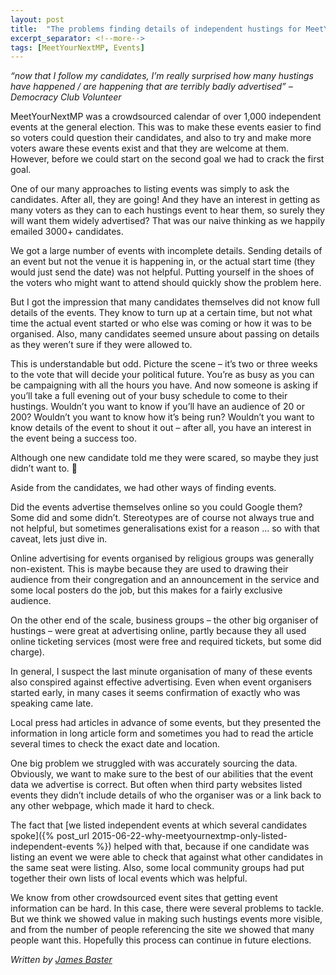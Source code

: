 ```yaml
---
layout: post
title:  "The problems finding details of independent hustings for MeetYourNextMP"
excerpt_separator: <!--more-->
tags: [MeetYourNextMP, Events]
---
```


_“now that I follow my candidates, I’m really surprised how many hustings have happened / are happening that are terribly 
badly advertised” – Democracy Club Volunteer_

MeetYourNextMP was a crowdsourced calendar of over 1,000 independent events at the general election. This was to make 
these events easier to find so voters could question their candidates, and also to try and make more voters aware these 
events exist and that they are welcome at them. However, before we could start on the second goal we had to crack the 
first goal.

<!--more-->

One of our many approaches to listing events was simply to ask the candidates. After all, they are going! And they have 
an interest in getting as many voters as they can to each hustings event to hear them, so surely they will want them 
widely advertised? That was our naive thinking as we happily emailed 3000+ candidates.

We got a large number of events with incomplete details. Sending details of an event but not the venue it is happening 
in, or the actual start time (they would just send the date) was not helpful. Putting yourself in the shoes of the 
voters who might want to attend should quickly show the problem here.

But I got the impression that many candidates themselves did not know full details of the events. They know to turn up 
at a certain time, but not what time the actual event started or who else was coming or how it was to be organised. 
Also, many candidates seemed unsure about passing on details as they weren’t sure if they were allowed to.

This is understandable but odd. Picture the scene – it’s two or three weeks to the vote that will decide your political 
future. You’re as busy as you can be campaigning with all the hours you have. And now someone is asking if you’ll take 
a full evening out of your busy schedule to come to their hustings. Wouldn’t you want to know if you’ll have an audience 
of 20 or 200? Wouldn’t you want to know how it’s being run? Wouldn’t you want to know details of the event to shout it 
out – after all, you have an interest in the event being a success too.

Although one new candidate told me they were scared, so maybe they just didn’t want to. 🙂

Aside from the candidates, we had other ways of finding events.

Did the events advertise themselves online so you could Google them? Some did and some didn’t. Stereotypes are of course 
not always true and not helpful, but sometimes generalisations exist for a reason ... so with that caveat, lets just 
dive in.

Online advertising for events organised by religious groups was generally non-existent. This is maybe because they are 
used to drawing their audience from their congregation and an announcement in the service and some local posters do the 
job, but this makes for a fairly exclusive audience.

On the other end of the scale, business groups – the other big organiser of hustings – were great at advertising online, 
partly because they all used online ticketing services (most were free and required tickets, but some did charge).

In general, I suspect the last minute organisation of many of these events also conspired against effective advertising. 
Even when event organisers started early, in many cases it seems confirmation of exactly who was speaking came late.

Local press had articles in advance of some events, but they presented the information in long article form and 
sometimes you had to read the article several times to check the exact date and location.

One big problem we struggled with was accurately sourcing the data. Obviously, we want to make sure to the best of our 
abilities that the event data we advertise is correct. But often when third party websites listed events they didn’t 
include details of who the organiser was or a link back to any other webpage, which made it hard to check.

The fact that [we listed independent events at which several candidates spoke]({% post_url 2015-06-22-why-meetyournextmp-only-listed-independent-events %}) 
helped with that, because if one candidate was listing an event we were able to check that against what other candidates 
in the same seat were listing. Also, some local community groups had put together their own lists of local events which 
was helpful.

We know from other crowdsourced event sites that getting event information can be hard. In this case, there were several 
problems to tackle. But we think we showed value in making such hustings events more visible, and from the number of 
people referencing the site we showed that many people want this. Hopefully this process can continue in future 
elections.


_Written by [James Baster](https://www.jamesbaster.co.uk/)_
